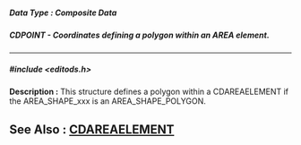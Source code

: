 ##### Data Type : Composite Data
##### CDPOINT - Coordinates defining a polygon within an AREA element.
---
##### #include <editods.h>
**Description :**
This structure defines a polygon within a CDAREAELEMENT if the AREA_SHAPE_xxx 
is an AREA_SHAPE_POLYGON.

**See Also :**
[CDAREAELEMENT](D:/md_files/CDAREAELEMENT.md)
---

